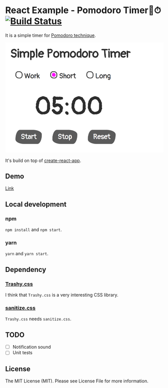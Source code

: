 # React Example - Pomodoro Timer🍅⏱ [![Build Status](https://travis-ci.org/ksakiyama/react-pomodoro.svg?branch=master)](https://travis-ci.org/ksakiyama/react-pomodoro)

It is a simple timer for [Pomodoro technique](https://en.wikipedia.org/wiki/Pomodoro_Technique).

<kbd>
<img src="sample.png" width="600">
</kbd>

It's build on top of [create-react-app](https://github.com/facebook/create-react-app).

## Demo
[Link](https://react-pomodoro-1ba96.firebaseapp.com/)

## Local development
### npm
`npm install` and `npm start`.

### yarn
`yarn` and `yarn start`.

## Dependency
### [Trashy.css](https://t7.github.io/trashy.css/)
I think that `Trashy.css` is a very interesting CSS library.

### [sanitize.css](https://csstools.github.io/sanitize.css/)
`Trashy.css` needs `sanitize.css`.

## TODO
- [ ] Notification sound
- [ ] Unit tests

## License
The MIT License (MIT). Please see License File for more information.
